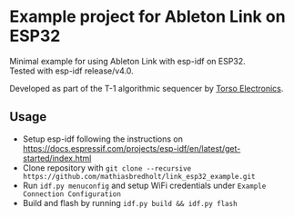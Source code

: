 # Example project for Ableton Link on ESP32
Minimal example for using Ableton Link with esp-idf on ESP32.\
Tested with esp-idf release/v4.0.

Developed as part of the T-1 algorithmic sequencer by [Torso Electronics](https://www.torsoelectronics.com/).

## Usage
* Setup esp-idf following the instructions on https://docs.espressif.com/projects/esp-idf/en/latest/get-started/index.html
* Clone repository with `git clone --recursive https://github.com/mathiasbredholt/link_esp32_example.git`
* Run `idf.py menuconfig` and setup WiFi credentials under `Example Connection Configuration`
* Build and flash by running `idf.py build && idf.py flash`
